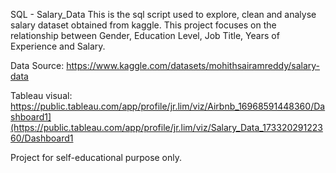 SQL -  Salary_Data This is the sql script used to explore, clean and analyse salary dataset obtained from kaggle. This project focuses on the relationship between Gender, Education Level, Job Title, Years of Experience and Salary.

Data Source: https://www.kaggle.com/datasets/mohithsairamreddy/salary-data

Tableau visual: https://public.tableau.com/app/profile/jr.lim/viz/Airbnb_16968591448360/Dashboard1](https://public.tableau.com/app/profile/jr.lim/viz/Salary_Data_17332029122360/Dashboard1

Project for self-educational purpose only.
